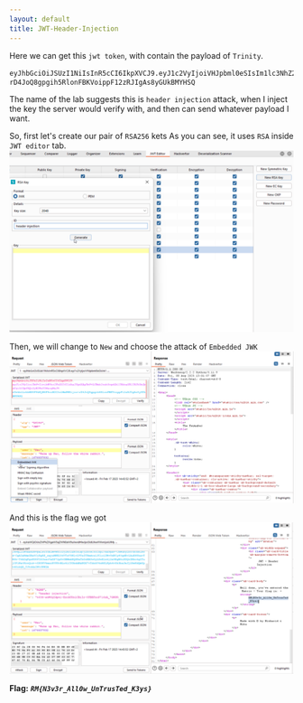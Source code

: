 ```yaml
---
layout: default
title: JWT-Header-Injection
---
```


Here we can get this `jwt token`, with contain the payload of `Trinity`.
```
eyJhbGciOiJSUzI1NiIsInR5cCI6IkpXVCJ9.eyJ1c2VyIjoiVHJpbml0eSIsIm1lc3NhZ2UiOiJXYWtlIHVwIE5lbywgZm9sbG93IHRoZSB3aGl0ZSByYWJiaXQuIiwiaWF0IjoxNjc2NjM3ODMyfQ.eYekblLchhHS8F9kMjW6F9oiBIC0wlHmPHR1jiw-rD4JoQ8gpgih5RlonFBKVoippF12zRJIgAs8yGUkBMYHSQ
```

The name of the lab suggests this is `header injection` attack, when I inject the key the server would verify with, and then can send whatever payload I want.

So, first let's create our pair of `RSA256` kets
As you can see, it uses `RSA` inside `JWT editor` tab.
![jwt editor](./images/JWT-Header-Injection_jwt_editor.png)

Then, we will change to `New` and choose the attack of `Embedded JWK`
![jwt attack](./images/JWT-Header-Injection_attack.png)

And this is the flag we got
![FINAL](./images/JWT-Header-Injection_FINAL.png)

**Flag:** **_`RM{N3v3r_All0w_UnTrusTed_K3ys}`_**
